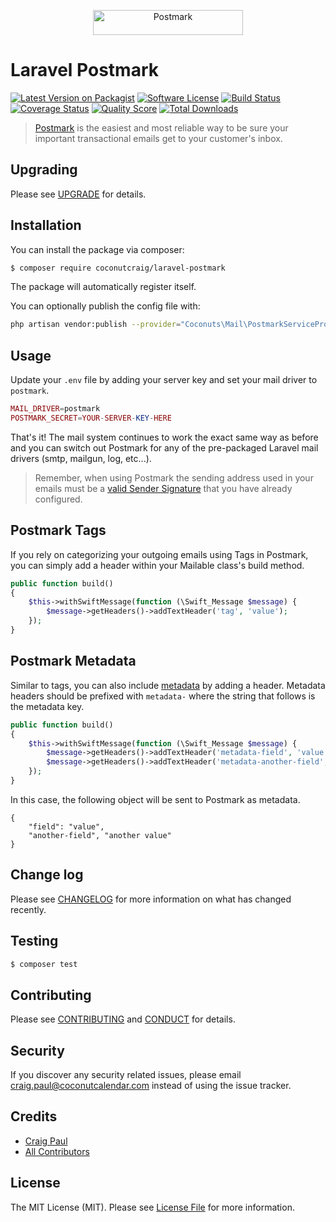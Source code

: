 <p align="center"><a href="https://postmarkapp.com" target="_blank"><img src="https://postmarkapp.com/images/logo.svg" alt="Postmark" width="240" height="40"></a>
    
# Laravel Postmark

[![Latest Version on Packagist][ico-version]][link-packagist]
[![Software License][ico-license]](LICENSE.md)
[![Build Status][ico-travis]][link-travis]
[![Coverage Status][ico-scrutinizer]][link-scrutinizer]
[![Quality Score][ico-code-quality]][link-code-quality]
[![Total Downloads][ico-downloads]][link-downloads]

> [Postmark](https://postmarkapp.com) is the easiest and most reliable way to be sure your important transactional emails get to your customer's inbox.

## Upgrading

Please see [UPGRADE](UPGRADE.md) for details.

## Installation

You can install the package via composer:

``` bash
$ composer require coconutcraig/laravel-postmark
```

The package will automatically register itself.

You can optionally publish the config file with:

```bash
php artisan vendor:publish --provider="Coconuts\Mail\PostmarkServiceProvider" --tag="config"
```

## Usage

Update your `.env` file by adding your server key and set your mail driver to `postmark`.

```php
MAIL_DRIVER=postmark
POSTMARK_SECRET=YOUR-SERVER-KEY-HERE
```

That's it! The mail system continues to work the exact same way as before and you can switch out Postmark for any of the pre-packaged Laravel mail drivers (smtp, mailgun, log, etc...).

> Remember, when using Postmark the sending address used in your emails must be a [valid Sender Signature](http://support.postmarkapp.com/category/45-category) that you have already configured.

## Postmark Tags

If you rely on categorizing your outgoing emails using Tags in Postmark, you can simply add a header within your Mailable class's build method.

```php
public function build()
{
    $this->withSwiftMessage(function (\Swift_Message $message) {
        $message->getHeaders()->addTextHeader('tag', 'value');
    });
}
```

## Postmark Metadata

Similar to tags, you can also include [metadata](https://postmarkapp.com/support/article/1125-custom-metadata-faq) by adding a header. Metadata headers should be prefixed with `metadata-` where the string that follows is the metadata key.

```php
public function build()
{
    $this->withSwiftMessage(function (\Swift_Message $message) {
        $message->getHeaders()->addTextHeader('metadata-field', 'value');
        $message->getHeaders()->addTextHeader('metadata-another-field', 'another value');
    });
}
```

In this case, the following object will be sent to Postmark as metadata.

```
{
    "field": "value",
    "another-field", "another value"
}
```

## Change log

Please see [CHANGELOG](CHANGELOG.md) for more information on what has changed recently.

## Testing

``` bash
$ composer test
```

## Contributing

Please see [CONTRIBUTING](CONTRIBUTING.md) and [CONDUCT](CONDUCT.md) for details.

## Security

If you discover any security related issues, please email craig.paul@coconutcalendar.com instead of using the issue tracker.

## Credits

- [Craig Paul][link-author]
- [All Contributors][link-contributors]

## License

The MIT License (MIT). Please see [License File](LICENSE.md) for more information.

[ico-version]: https://img.shields.io/packagist/v/coconutcraig/laravel-postmark.svg?style=flat-square
[ico-license]: https://img.shields.io/badge/license-MIT-brightgreen.svg?style=flat-square
[ico-travis]: https://img.shields.io/travis/craigpaul/laravel-postmark/master.svg?style=flat-square
[ico-scrutinizer]: https://img.shields.io/scrutinizer/coverage/g/coconutcraig/laravel-postmark.svg?style=flat-square
[ico-code-quality]: https://img.shields.io/scrutinizer/g/coconutcraig/laravel-postmark.svg?style=flat-square
[ico-downloads]: https://img.shields.io/packagist/dt/coconutcraig/laravel-postmark.svg?style=flat-square

[link-packagist]: https://packagist.org/packages/coconutcraig/laravel-postmark
[link-travis]: https://travis-ci.com/craigpaul/laravel-postmark
[link-scrutinizer]: https://scrutinizer-ci.com/g/coconutcraig/laravel-postmark/code-structure
[link-code-quality]: https://scrutinizer-ci.com/g/coconutcraig/laravel-postmark
[link-downloads]: https://packagist.org/packages/coconutcraig/laravel-postmark
[link-author]: https://github.com/coconutcraig
[link-contributors]: ../../contributors
[link-20-tag]: https://github.com/coconutcraig/laravel-postmark/tree/v2.0.0
